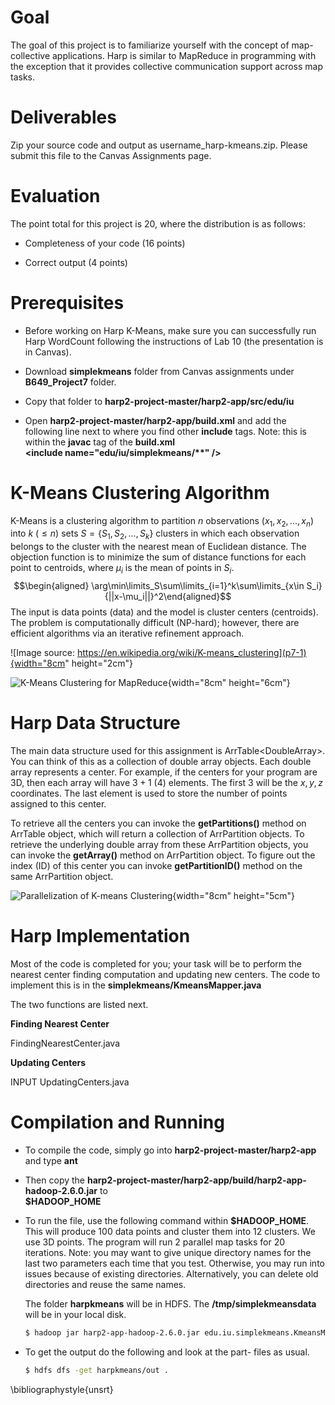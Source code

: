Goal
====

The goal of this project is to familiarize yourself with the concept of
map-collective applications. Harp is similar to MapReduce in programming
with the exception that it provides collective communication support
across map tasks.

Deliverables
============

Zip your source code and output as username_harp-kmeans.zip. Please
submit this file to the Canvas Assignments page.

Evaluation
==========

The point total for this project is 20, where the distribution is as
follows:

-   Completeness of your code (16 points)

-   Correct output (4 points)

Prerequisites
=============

-   Before working on Harp K-Means, make sure you can successfully run
    Harp WordCount following the instructions of Lab 10 (the
    presentation is in Canvas).

-   Download **simplekmeans** folder from Canvas assignments under
    **B649_Project7** folder.

-   Copy that folder to **harp2-project-master/harp2-app/src/edu/iu**

-   Open **harp2-project-master/harp2-app/build.xml** and add the
    following line next to where you find other **include** tags. Note:
    this is within the **javac** tag of the **build.xml**\
    **\<include name="edu/iu/simplekmeans/\*\*" /\>**

K-Means Clustering Algorithm
============================

K-Means is a clustering algorithm to partition $n$ observations
$(x_1,x_2,..., x_n)$ into $k$ $(\leq n)$ sets $S=\{S_1,S_2,...,S_k\}$
clusters in which each observation belongs to the cluster with the
nearest mean of Euclidean distance. The objection function is to
minimize the sum of distance functions for each point to centroids,
where $\mu_i$ is the mean of points in $S_i$. $$\begin{aligned}
\arg\min\limits_S\sum\limits_{i=1}^k\sum\limits_{x\in S_i}{||x-\mu_i||}^2\end{aligned}$$
The input is data points (data) and the model is cluster centers
(centroids). The problem is computationally difficult (NP-hard);
however, there are efficient algorithms via an iterative refinement
approach.

![Image source:
https://en.wikipedia.org/wiki/K-means_clustering](p7-1){width="8cm"
height="2cm"}

![K-Means Clustering for MapReduce](p7-2){width="8cm" height="6cm"}

Harp Data Structure
===================

The main data structure used for this assignment is
ArrTable\<DoubleArray\>. You can think of this as a collection of double
array objects. Each double array represents a center. For example, if
the centers for your program are 3D, then each array will have $3+1$ (4)
elements. The first 3 will be the $x, y, z$ coordinates. The last
element is used to store the number of points assigned to this center.

To retrieve all the centers you can invoke the **getPartitions()**
method on ArrTable object, which will return a collection of
ArrPartition objects. To retrieve the underlying double array from these
ArrPartition objects, you can invoke the **getArray()** method on
ArrPartition object. To figure out the index (ID) of this center you can
invoke **getPartitionID()** method on the same ArrPartition object.

![Parallelization of K-means Clustering](p7-3){width="8cm" height="5cm"}

Harp Implementation
===================

Most of the code is completed for you; your task will be to perform the
nearest center finding computation and updating new centers. The code to
implement this is in the **simplekmeans/KmeansMapper.java**

The two functions are listed next.

**Finding Nearest Center**

FindingNearestCenter.java

**Updating Centers**

INPUT UpdatingCenters.java

Compilation and Running
=======================

-   To compile the code, simply go into
    **harp2-project-master/harp2-app** and type **ant**

-   Then copy the
    **harp2-project-master/harp2-app/build/harp2-app-hadoop-2.6.0.jar**
    to\
    **\$HADOOP_HOME**

-   To run the file, use the following command within
    **\$HADOOP_HOME**. This will produce 100 data points and cluster
    them into 12 clusters. We use 3D points. The program will run 2
    parallel map tasks for 20 iterations. Note: you may want to give
    unique directory names for the last two parameters each time that
    you test. Otherwise, you may run into issues because of existing
    directories. Alternatively, you can delete old directories and reuse
    the same names.

    The folder **harpkmeans** will be in HDFS. The
    **/tmp/simplekmeansdata** will be in your local disk.

    ``` {.bash language="bash"}
    $ hadoop jar harp2-app-hadoop-2.6.0.jar edu.iu.simplekmeans.KmeansMapCollective 100 12 3 2 20 harpkmeans /tmp/simplekmeansdata
    ```

-   To get the output do the following and look at the part- files as
    usual.

    ``` {.bash language="bash"}
    $ hdfs dfs -get harpkmeans/out .
    ```

\bibliographystyle{unsrt}
